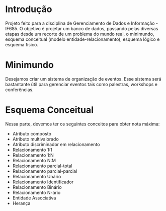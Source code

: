 # Introdução
Projeto feito para a disciplina de Gerenciamento de Dados e Informação - IF685. O objetivo é projetar um banco de dados, passando pelas diversas etapas desde um recorte de um problema do mundo real, o minimundo, esquema conceitual (modelo entidade-relacionamento), esquema lógico e esquema físico.

# Minimundo
Desejamos criar um sistema de organização de eventos. Esse sistema será bastantante útil para gerenciar eventos tais como palestras, workshops e conferências.

# Esquema Conceitual
Nessa parte, devemos ter os seguintes conceitos para obter nota máxima:
* Atributo composto
* Atributo multivalorado
* Atributo discriminador em relacionamento
* Relacionamento 1:1
* Relacionamento 1:N
* Relacionamento N:M
* Relacionamento parcial-total
* Relacionamento parcial-parcial
* Relacionamento Unário
* Relacionamento Identificador
* Relacionamento Binário
* Relacionamento N-ário
* Entidade Associativa
* Herança




